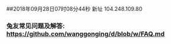 ##2018年09月28日07时08分44秒 新址 104.248.109.80
### 兔友常见问题及解答: https://github.com/wanggonging/d/blob/w/FAQ.md
